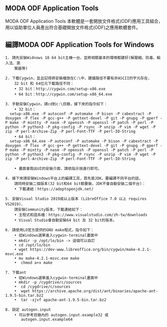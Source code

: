 ﻿## MODA ODF Application Tools

MODA ODF Application Tools
本軟體是一套開放文件格式(ODF)應用工具組合，
用以協助單位人員產出符合基礎開放文件格式(ODF)之應用軟體套件。

## 編譯MODA ODF Application Tools for Windows

    1. 請先安裝Widnows 10 64 bit主機一台，並將相關基本的環境都建好(解壓縮、防毒、輸入法、瀏
        覽器等)
    
    2. 下載Cygwin，並且記得將安裝檔放在C:\中，建議路徑不要有非ASCII的字元存在，
        32 bit 和 64位元下載路徑不同：
        • 32 bit：http://cygwin.com/setup-x86.exe
        • 64 bit：http://cygwin.com/setup-x86_64.exe
        
    3. 手動安裝Cygwin，請cd到c:\目錄，接下來的指令如下：
        • 32 bit：
      setup-x86.exe -P autoconf -P automake -P bison -P cabextract -P doxygen -P flex -P gcc-g++ -P gettext-devel -P git -P gnupg -P gperf -P make -P mintty -P nasm -P openssh -P openssl -P patch -P perl -P python -P python3 -P pkg-config -P rsync -P unzip -P vim -P wget -P zip -P perl-Archive-Zip -P perl-Font-TTF -P perl-IO-String
        • 64 bit：
      setup-x86_64.exe -P autoconf -P automake -P bison -P cabextract -P doxygen -P flex -P gcc-g++ -P gettext-devel -P git -P gnupg -P gperf -P make -P mintty -P nasm -P openssh -P openssl -P patch -P perl -P python -P python3 -P pkg-config -P rsync -P unzip -P vim -P wget -P zip -P perl-Archive-Zip -P perl-Font-TTF -P perl-IO-String
          
	    • 畫面會跑出UI的安裝介面，請依指示按進行即可。
        
    4. 接下來請安裝Windows平台上的編譯工具，首先是JDK，要編譯不同平台的話，
        請同時安裝二個版本(32 bit和64 bit都要裝，JDK不會自動安裝二個平台)：
        • 下載連結：https://adoptopenjdk.net/
        
    5. 安裝Visual Studio 2019或以上版本 (LibreOffice 7.0 以上 requires VS2019)，
        請安裝Community版本，下載連結如下：
        • 主程式和語系檔：https://www.visualstudio.com/zh-tw/downloads
        • Visual Studio會自動安裝64 bit 及 32 bit的版本。
 
    6. 請使用LO官方提供的GNU make程式，指令如下：
        • 從Windows選單進入cygwin-terminal畫面中
        • mkdir -p /opt/lo/bin -> 這個可以自訂
        • cd /opt/lo/bin
        • wget https://dev-www.libreoffice.org/bin/cygwin/make-4.2.1-msvc.exe
        • mv make-4.2.1-msvc.exe make
        •  chmod a+x make
        
    7. 下載ant
        • 從Windows選單進入cygwin-terminal畫面中
        • mkdir -p /cygdrive/c/sources
        •  cd /cygdrive/c/sources
        •  wget https://archive.apache.org/dist/ant/binaries/apache-ant-1.9.5-bin.tar.bz2
        •  tar -xjvf apache-ant-1.9.5-bin.tar.bz2
    
    8. 設定 autogen.input 
        • 可以參考目錄內的 autogen.input.example32 或   
           autogen.input.example64
